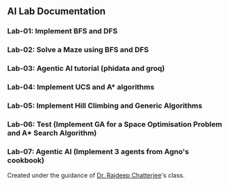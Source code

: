 ## AI Lab Documentation


### Lab-01: Implement BFS and DFS

### Lab-02: Solve a Maze using BFS and DFS

### Lab-03: Agentic AI tutorial (phidata and groq)

### Lab-04: Implement UCS and A* algorithms

### Lab-05: Implement Hill Climbing and Generic Algorithms

### Lab-06: Test (Implement GA for a Space Optimisation Problem and A* Search Algorithm)

### Lab-07: Agentic AI (Implement 3 agents from Agno's cookbook)



Created under the guidance of [Dr. Rajdeep Chatterjee](https://github.com/cserajdeep)'s class.
